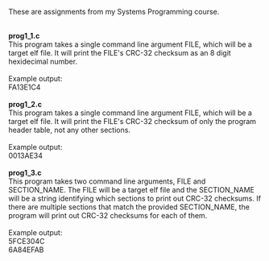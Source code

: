 These are assignments from my Systems Programming course.<br><br>

<b>prog1_1.c</b><br>
This program takes a single command line argument FILE, which will be a target elf file. It will print the FILE's CRC-32 checksum as an 8 digit hexidecimal number.
<br><br>
Example output:<br>
FA13E1C4
<br><br>
<b>prog1_2.c</b><br>
This program takes a single command line argument FILE, which will be a target elf file. It will print the FILE's CRC-32 checksum of only the program header table, not any other sections.<br><br>
Example output:<br>
0013AE34
<br><br>
<b>prog1_3.c</b><br>
This program takes two command line arguments, FILE and SECTION_NAME. The FILE will be a target elf file and the SECTION_NAME will be a string identifying which sections to print out CRC-32 checksums. If there are multiple sections that match the provided SECTION_NAME, the program will print out CRC-32 checksums for each of
them.<br><br>
Example output:<br>
5FCE304C<br>
6A84EFAB
